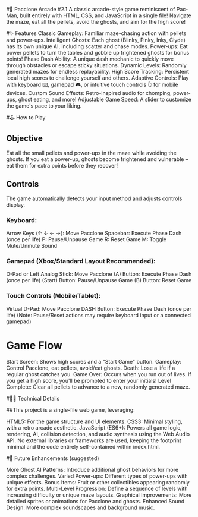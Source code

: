 #👻 Pacclone Arcade #2.1
A classic arcade-style game reminiscent of Pac-Man, built entirely with HTML, CSS, and JavaScript in a single file! Navigate the maze, eat all the pellets, avoid the ghosts, and aim for the high score!

#✨ Features
Classic Gameplay: Familiar maze-chasing action with pellets and power-ups.
Intelligent Ghosts: Each ghost (Blinky, Pinky, Inky, Clyde) has its own unique AI, including scatter and chase modes.
Power-ups: Eat power pellets to turn the tables and gobble up frightened ghosts for bonus points!
Phase Dash Ability: A unique dash mechanic to quickly move through obstacles or escape sticky situations.
Dynamic Levels: Randomly generated mazes for endless replayability.
High Score Tracking: Persistent local high scores to challenge yourself and others.
Adaptive Controls: Play with keyboard ⌨️, gamepad 🎮, or intuitive touch controls 👆 for mobile devices.
Custom Sound Effects: Retro-inspired audio for chomping, power-ups, ghost eating, and more!
Adjustable Game Speed: A slider to customize the game's pace to your liking.

#🕹️ How to Play
## Objective
Eat all the small pellets and power-ups in the maze while avoiding the ghosts. If you eat a power-up, ghosts become frightened and vulnerable – eat them for extra points before they recover!

## Controls
The game automatically detects your input method and adjusts controls display.

### Keyboard:

Arrow Keys (↑ ↓ ← →): Move Pacclone
Spacebar: Execute Phase Dash (once per life)
P: Pause/Unpause Game
R: Reset Game
M: Toggle Mute/Unmute Sound

### Gamepad (Xbox/Standard Layout Recommended):

D-Pad or Left Analog Stick: Move Pacclone
(A) Button: Execute Phase Dash (once per life)
(Start) Button: Pause/Unpause Game
(B) Button: Reset Game

### Touch Controls (Mobile/Tablet):

Virtual D-Pad: Move Pacclone
DASH Button: Execute Phase Dash (once per life)
(Note: Pause/Reset actions may require keyboard input or a connected gamepad)

# Game Flow

Start Screen: Shows high scores and a "Start Game" button.
Gameplay: Control Pacclone, eat pellets, avoid/eat ghosts.
Death: Lose a life if a regular ghost catches you.
Game Over: Occurs when you run out of lives. If you get a high score, you'll be prompted to enter your initials!
Level Complete: Clear all pellets to advance to a new, randomly generated maze.

#👨‍💻 Technical Details

##This project is a single-file web game, leveraging:

HTML5: For the game structure and UI elements.
CSS3: Minimal styling, with a retro arcade aesthetic.
JavaScript (ES6+): Powers all game logic, rendering, AI, collision detection, and audio synthesis using the Web Audio API.
No external libraries or frameworks are used, keeping the footprint minimal and the code entirely self-contained within index.html.

#🚀 Future Enhancements (suggested)

More Ghost AI Patterns: Introduce additional ghost behaviors for more complex challenges.
Varied Power-ups: Different types of power-ups with unique effects.
Bonus Items: Fruit or other collectibles appearing randomly for extra points.
Multi-Level Progression: Define a sequence of levels with increasing difficulty or unique maze layouts.
Graphical Improvements: More detailed sprites or animations for Pacclone and ghosts.
Enhanced Sound Design: More complex soundscapes and background music.